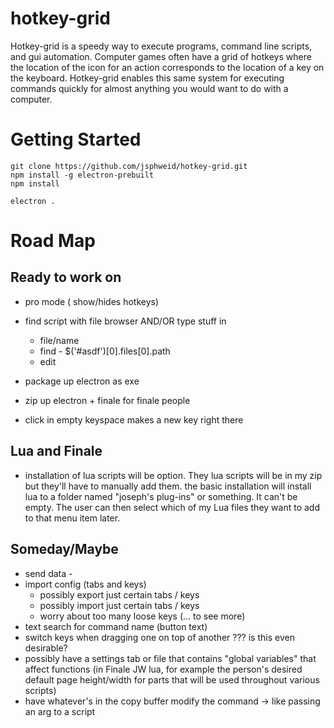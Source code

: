 # hotkey-grid

Hotkey-grid is a speedy way to execute programs, command line scripts, and gui automation. Computer games often have a grid of hotkeys where the location of the icon for an action corresponds to the location of a key on the keyboard. Hotkey-grid enables this same system for executing commands quickly for almost anything you would want to do with a computer.

# Getting Started

```
git clone https://github.com/jsphweid/hotkey-grid.git
npm install -g electron-prebuilt
npm install

electron .
```

# Road Map

## Ready to work on 

- pro mode ( show/hides hotkeys)
- find script with file browser AND/OR type stuff in
  - file/name
  - find - $('#asdf')[0].files[0].path
  - edit

- package up electron as exe
- zip up electron + finale for finale people

- click in empty keyspace makes a new key right there

## Lua and Finale

- installation of lua scripts will be option.  They lua scripts will be in my zip but they'll have to manually add them. the basic installation will install lua to a folder named "joseph's plug-ins" or something.  It can't be empty.  The user can then select which of my Lua files they want to add to that menu item later.

## Someday/Maybe

- send data - 
- import config (tabs and keys)
  - possibly export just certain tabs / keys
  - possibly import just certain tabs / keys
  - worry about too many loose keys (... to see more)
- text search for command name (button text)
- switch keys when dragging one on top of another ??? is this even desirable?
- possibly have a settings tab or file that contains "global variables" that affect functions (in Finale JW lua, for example the person's desired default page height/width for parts that will be used throughout various scripts)
- have whatever's in the copy buffer modify the command -> like passing an arg to a script
